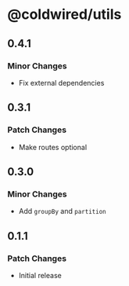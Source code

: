 # @coldwired/utils

## 0.4.1

### Minor Changes

- Fix external dependencies

## 0.3.1

### Patch Changes

- Make routes optional

## 0.3.0

### Minor Changes

- Add `groupBy` and `partition`

## 0.1.1

### Patch Changes

- Initial release
